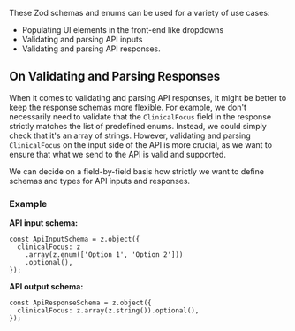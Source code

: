 These Zod schemas and enums can be used for a variety of use cases:

- Populating UI elements in the front-end like dropdowns
- Validating and parsing API inputs
- Validating and parsing API responses.

## On Validating and Parsing Responses

When it comes to validating and parsing API responses, it might be better to keep the response schemas more flexible. For example, we don't necessarily need to validate that the `ClinicalFocus` field in the response strictly matches the list of predefined enums. Instead, we could simply check that it's an array of strings. However, validating and parsing `ClinicalFocus` on the input side of the API is more crucial, as we want to ensure that what we send to the API is valid and supported.

We can decide on a field-by-field basis how strictly we want to define schemas and types for API inputs and responses.

### Example

**API input schema:**

```
const ApiInputSchema = z.object({
  clinicalFocus: z
    .array(z.enum(['Option 1', 'Option 2']))
    .optional(),
});
```

**API output schema:**

```
const ApiResponseSchema = z.object({
  clinicalFocus: z.array(z.string()).optional(),
});
```
